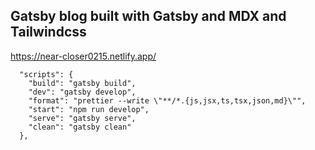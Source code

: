 ## Gatsby blog built with Gatsby and MDX and Tailwindcss

https://near-closer0215.netlify.app/

```
  "scripts": {
    "build": "gatsby build",
    "dev": "gatsby develop",
    "format": "prettier --write \"**/*.{js,jsx,ts,tsx,json,md}\"",
    "start": "npm run develop",
    "serve": "gatsby serve",
    "clean": "gatsby clean"
  },
```
